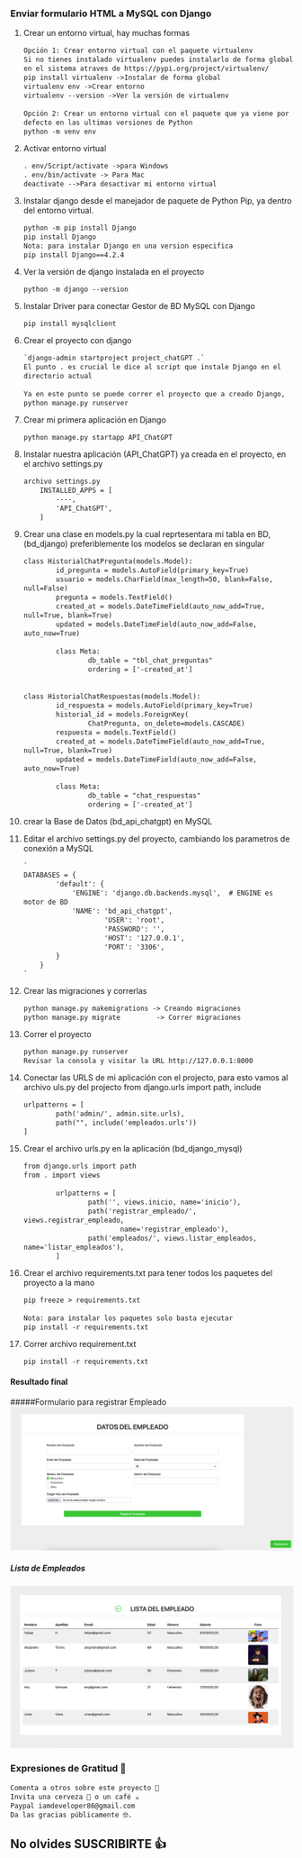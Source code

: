 ### Enviar formulario HTML a MySQL con Django

1.  Crear un entorno virtual, hay muchas formas

        Opción 1: Crear entorno virtual con el paquete virtualenv
        Si no tienes instalado virtualenv puedes instalarlo de forma global en el sistema atraves de https://pypi.org/project/virtualenv/
        pip install virtualenv ->Instalar de forma global
        virtualenv env ->Crear entorno
        virtualenv --version ->Ver la versión de virtualenv

        Opción 2: Crear un entorno virtual con el paquete que ya viene por defecto en las ultimas versiones de Python
        python -m venv env

2.  Activar entorno virtual

        . env/Script/activate ->para Windows
        . env/bin/activate -> Para Mac
        deactivate -->Para desactivar mi entorno virtual

3.  Instalar django desde el manejador de paquete de Python Pip, ya dentro del entorno virtual.

        python -m pip install Django
        pip install Django
        Nota: para instalar Django en una version especifica
        pip install Django==4.2.4

4.  Ver la versión de django instalada en el proyecto

        python -m django --version

5.  Instalar Driver para conectar Gestor de BD MySQL con Django

        pip install mysqlclient


7.  Crear el proyecto con django

        `django-admin startproject project_chatGPT .`
        El punto . es crucial le dice al script que instale Django en el directorio actual

        Ya en este punto se puede correr el proyecto que a creado Django,
        python manage.py runserver

8.  Crear mi primera aplicación en Django

        python manage.py startapp API_ChatGPT

9.  Instalar nuestra aplicación (API_ChatGPT) ya creada en el proyecto, en el archivo settings.py

        archivo settings.py
            INSTALLED_APPS = [
                ----,
                'API_ChatGPT',
            ]

10. Crear una clase en models.py la cual reprtesentara mi tabla en BD,(bd_django) preferiblemente los modelos
    se declaran en singular

        class HistorialChatPregunta(models.Model):
                id_pregunta = models.AutoField(primary_key=True)
                usuario = models.CharField(max_length=50, blank=False, null=False)
                pregunta = models.TextField()
                created_at = models.DateTimeField(auto_now_add=True, null=True, blank=True)
                updated = models.DateTimeField(auto_now_add=False, auto_now=True)

                class Meta:
                        db_table = "tbl_chat_preguntas"
                        ordering = ['-created_at']


        class HistorialChatRespuestas(models.Model):
                id_respuesta = models.AutoField(primary_key=True)
                historial_id = models.ForeignKey(
                        ChatPregunta, on_delete=models.CASCADE)
                respuesta = models.TextField()
                created_at = models.DateTimeField(auto_now_add=True, null=True, blank=True)
                updated = models.DateTimeField(auto_now_add=False, auto_now=True)

                class Meta:
                        db_table = "chat_respuestas"
                        ordering = ['-created_at']

11. crear la Base de Datos (bd_api_chatgpt) en MySQL

12. Editar el archivo settings.py del proyecto, cambiando los parametros de conexión a MySQL

        `
        DATABASES = {
                'default': {
                    'ENGINE': 'django.db.backends.mysql',  # ENGINE es motor de BD
                    'NAME': 'bd_api_chatgpt',
                            'USER': 'root',
                            'PASSWORD': '',
                            'HOST': '127.0.0.1',
                            'PORT': '3306',
                }
            }
        `

13. Crear las migraciones y correrlas

        python manage.py makemigrations -> Creando migraciones
        python manage.py migrate         -> Correr migraciones

14. Correr el proyecto

        python manage.py runserver
        Revisar la consola y visitar la URL http://127.0.0.1:8000


15. Conectar las URLS de mi aplicación con el projecto, para esto vamos al archivo uls.py del projecto
    from django.urls import path, include

        urlpatterns = [
                path('admin/', admin.site.urls),
                path("", include('empleados.urls'))
        ]


16. Crear el archivo urls.py en la aplicación (bd_django_mysql)

        from django.urls import path
        from . import views

                urlpatterns = [
                        path('', views.inicio, name='inicio'),
                        path('registrar_empleado/', views.registrar_empleado,
                                name='registrar_empleado'),
                        path('empleados/', views.listar_empleados, name='listar_empleados'),
                ]


21. Crear el archivo requirements.txt para tener todos los paquetes del proyecto a la mano

        pip freeze > requirements.txt

        Nota: para instalar los paquetes solo basta ejecutar
        pip install -r requirements.txt

        
20. Correr archivo requirement.txt

        pip install -r requirements.txt



#### Resultado final

#####Formulario para registrar Empleado
![](https://raw.githubusercontent.com/urian121/imagenes-proyectos-github/master/registrar-empleado-con-django-crud-urian-viera.png)

##### Lista de Empleados

![](https://raw.githubusercontent.com/urian121/imagenes-proyectos-github/master/lista-de-empleados-crud-django-urian-viera.png)

### Expresiones de Gratitud 🎁

    Comenta a otros sobre este proyecto 📢
    Invita una cerveza 🍺 o un café ☕
    Paypal iamdeveloper86@gmail.com
    Da las gracias públicamente 🤓.

## No olvides SUSCRIBIRTE 👍
